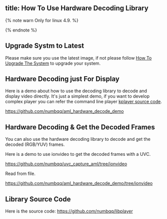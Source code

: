 title: How To Use Hardware Decoding Library
---

{% note warn Only for linux 4.9. %}

{% endnote %}

## Upgrade Systm to Latest

Please make sure you use the latest image, if not please follow [How To Upgrade The System](/vim1/HowToUpgradeTheSystem.html) to upgrade your system.

## Hardware Decoding just For Display

Here is a demo about how to use the decoding library to decode and display video directly. It's just a simplest demo, if you want to develop complex player you can refer the command line player [kplayer source code](https://github.com/numbqq/libplayer).

https://github.com/numbqq/aml_hardware_decode_demo

## Hardware Decoding & Get the Decoded Frames

You can also use the hardware decoding library to decode and get the decoded (RGB/YUV) frames.

Here is a demo to use ionvideo to get the decoded frames with a UVC.

https://github.com/numbqq/uvc_capture_aml/tree/ionvideo

Read from file.

https://github.com/numbqq/aml_hardware_decode_demo/tree/ionvideo

## Library Source Code

Here is the source code: https://github.com/numbqq/libplayer

